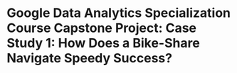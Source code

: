 # **Google Data Analytics Specialization Course Capstone Project:** Case Study 1: How Does a Bike-Share Navigate Speedy Success?
